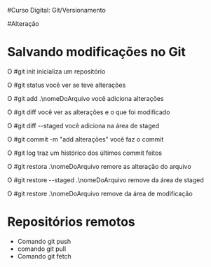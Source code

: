 #Curso Digital: Git/Versionamento

#Alteração

# Salvando modificações no Git

O #git init inicializa um repositório

O #git status você ver se teve alterações

O #git add .\nomeDoArquivo você adiciona alterações 

O #git diff você ver as alterações e o que foi modificado

O #git diff --staged você adiciona na área de staged

O #git commit -m "add alterações" você faz o commit 

O #git log traz um histórico dos últimos commit feitos

O #git restora .\nomeDoArquivo remore as alteração do arquivo

O #git restore --staged .\nomeDoArquivo remove da área de staged

O #git restore .\nomeDoArquivo remove da área de modificação

# Repositórios remotos

* Comando git push
* comando git pull
* Comando git fetch
